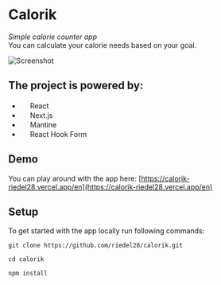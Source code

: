 # Calorik

_Simple calorie counter app_</br>
You can calculate your calorie needs based on your goal.

![Screenshot](https://abload.de/img/screenshot2022-10-02ar9ckz.png)

## The project is powered by:

- <img src="https://upload.wikimedia.org/wikipedia/commons/thumb/a/a7/React-icon.svg/2300px-React-icon.svg.png" width="16" height="16">&nbsp;React
- <img src="https://cdn.worldvectorlogo.com/logos/next-js.svg" width="16" height="16">&nbsp;Next.js
- <img src="https://seeklogo.com/images/M/mantine-logo-235E19C978-seeklogo.com.png" width="16" height="16">&nbsp;Mantine
- <img src="https://avatars.githubusercontent.com/u/53986236?s=280&v=4" width="16" height="16">&nbsp;React Hook Form


## Demo

You can play around with the app here: [https://calorik-riedel28.vercel.app/en](https://calorik-riedel28.vercel.app/en)

## Setup

To get started with the app locally run following commands:

```
git clone https://github.com/riedel28/calorik.git

cd calorik

npm install
```
